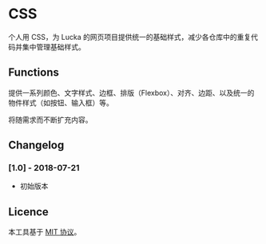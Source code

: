 # CSS
个人用 CSS，为 Lucka 的网页项目提供统一的基础样式，减少各仓库中的重复代码并集中管理基础样式。

## Functions
提供一系列颜色、文字样式、边框、排版（Flexbox）、对齐、边距、以及统一的物件样式（如按钮、输入框）等。

将随需求而不断扩充内容。

## Changelog
### [1.0] - 2018-07-21
- 初始版本

## Licence
本工具基于 [MIT 协议](../../LICENSE)。
